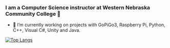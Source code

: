 ### I am a Computer Science instructor at Western Nebraska Community College 👋
- 🔭 I’m currently working on projects with GoPiGo3, Raspberry Pi, Python, C++, Visual C#, Unity and Java.


[![Top Langs](https://github-readme-stats.vercel.app/api/top-langs/?username=itinstructor&layout=compact&hide=Batchfile&theme=maroongold)](https://github.com/anuraghazra/github-readme-stats)

<!--
**itinstructor/itinstructor** is a ✨ _special_ ✨ repository because its `README.md` (this file) appears on your GitHub profile.

Here are some ideas to get you started:


- 🌱 I’m currently learning all of the above.
- 👯 I’m looking to collaborate on ...
- 🤔 I’m looking for help with ...
- 💬 Ask me about ...
- 📫 How to reach me: ...
- 😄 Pronouns: ...
- ⚡ Fun fact: ...

-->
